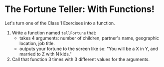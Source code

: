 # The Fortune Teller: With Functions!
Let's turn one of the Class 1 Exercises into a function.

1. Write a function named `tellFortune` that:
    * takes 4 arguments: number of children, partner's name, geographic location, job title.
    * outputs your fortune to the screen like so: "You will be a X in Y, and married to Z with N kids."
1. Call that function 3 times with 3 different values for the arguments.
